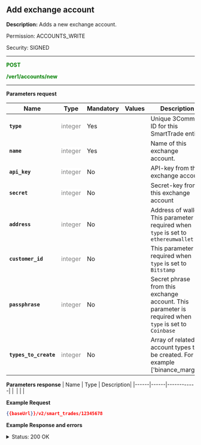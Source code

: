 ## Add exchange account

**Description:** Adds a new exchange account. 

Permission: ACCOUNTS_WRITE

Security: SIGNED

----------

<mark style="color:green;background-color:white" > **POST**

<mark style="color:green;background-color:white" > **/ver1/accounts/new**

----------

**Parameters request**

| Name | Type |	Mandatory |	Values	| Description|
|------|------|-----------|-----------------|------------|
|**`type`**  | <mark style="color:grey;background-color:white"> integer | Yes |  | Unique 3Commas ID for this SmartTrade entity |
|**`name`**  | <mark style="color:grey;background-color:white"> integer | Yes |  | Name of this exchange account. |
|**`api_key`**  | <mark style="color:grey;background-color:white"> integer | No |  | API-key from this exchange account |
|**`secret`**  | <mark style="color:grey;background-color:white"> integer | No |  | Secret-key from this exchange account |
|**`address`**  | <mark style="color:grey;background-color:white"> integer | No |  | Address of wallet. This parameter is required when `type` is set to `ethereumwallet` |
|**`customer_id`**  | <mark style="color:grey;background-color:white"> integer | No |  | This parameter is required when `type` is set to `Bitstamp` |
|**`passphrase`**  | <mark style="color:grey;background-color:white"> integer | No |  | Secret phrase from this exchange account. This parameter is required when `type` is set to `Coinbase` |
|**`types_to_create`**  | <mark style="color:grey;background-color:white"> integer | No |  | Array of related account types to be created. For example ['binance_margin'] |



**Parameters response**
| Name | Type |	Description|
|------|------|------------|
|**` `**| | |


**Example Request**
```json
{{baseUrl}}/v2/smart_trades/12345678
```
**Example Response and errors**

<details>
<summary>Status: 200 OK</summary>

```json